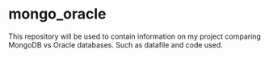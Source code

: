 # mongo_oracle
This repository will be used to contain information on my project comparing MongoDB vs Oracle databases.
Such as datafile and code used.
